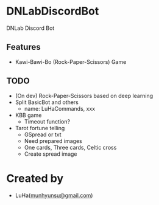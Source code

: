 # DNLabDiscordBot
DNLab Discord Bot

## Features
- Kawi-Bawi-Bo (Rock-Paper-Scissors) Game

## TODO
- (On dev) Rock-Paper-Scissors based on deep learning
- Split BasicBot and others
  - name: LuHaCommands, xxx
- KBB game
  - Timeout function?
- Tarot fortune telling
  - GSpread or txt
  - Need prepared images
  - One cards, Three cards, Celtic cross
  - Create spread image

# Created by
- LuHa(munhyunsu@gmail.com)
